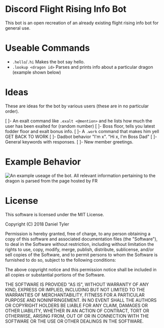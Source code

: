 # Discord Flight Rising Info Bot

This bot is an open recreation of an already existing flight rising info bot for general use.

# Useable Commands

  - `.hello`/`.hi` Makes the bot say hello.
  - `.lookup <dragon id>` Parses and prints info about a particular dragon (example shown below)  

# Ideas

These are ideas for the bot by various users (these are in no particular order).

[ ]- An exalt command like `.exalt <@mention>` and he lists how much the user has been exalted for (random number)
[ ]- Boss floor, tells you latest fodder floor and exalt bonus info.
[ ]- A `.work` command that makes him yell GET BACK TO WORK
[ ]- Dadbot behavior "I'm x". "Hi x, I'm Boss Dad"
[ ]- General keywords with responses.
[ ]- New member greetings.

# Example Behavior

![An example useage of the bot. All relevant information pertaining to the dragon is parsed from the page hosted by FR](https://cdn.discordapp.com/attachments/267864005564039178/453392261124980736/unknown.png)

# License

This software is licensed under the MIT License.


Copyright (C) 2018 Daniel Tyler


Permission is hereby granted, free of charge, to any person obtaining a copy
of this software and associated documentation files (the "Software"), to deal
in the Software without restriction, including without limitation the rights
to use, copy, modify, merge, publish, distribute, sublicense, and/or sell
copies of the Software, and to permit persons to whom the Software is
furnished to do so, subject to the following conditions:


The above copyright notice and this permission notice shall be included in all
copies or substantial portions of the Software.


THE SOFTWARE IS PROVIDED "AS IS", WITHOUT WARRANTY OF ANY KIND, EXPRESS OR
IMPLIED, INCLUDING BUT NOT LIMITED TO THE WARRANTIES OF MERCHANTABILITY,
FITNESS FOR A PARTICULAR PURPOSE AND NONINFRINGEMENT. IN NO EVENT SHALL THE
AUTHORS OR COPYRIGHT HOLDERS BE LIABLE FOR ANY CLAIM, DAMAGES OR OTHER
LIABILITY, WHETHER IN AN ACTION OF CONTRACT, TORT OR OTHERWISE, ARISING FROM,
OUT OF OR IN CONNECTION WITH THE SOFTWARE OR THE USE OR OTHER DEALINGS IN THE
SOFTWARE.
